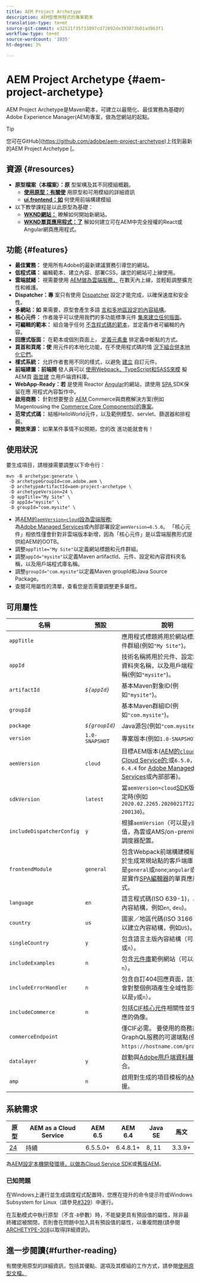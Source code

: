 ```yaml
---
title: AEM Project Archetype
description: AEM型應用程式的專案範本
translation-type: tm+mt
source-git-commit: e32521f35f33897cd72892de393073b01ad963f1
workflow-type: tm+mt
source-wordcount: '1035'
ht-degree: 3%

---
```



# AEM Project Archetype {#aem-project-archetype}

AEM Project Archetype是Maven範本，可建立以最簡化、最佳實務為基礎的Adobe Experience Manager(AEM)專案，做為您網站的起點。

>[!TIP]
>
>您可在GitHub](https://github.com/adobe/aem-project-archetype)上找到最新的AEM Project Archetype [。

## 資源 {#resources}

* **原型檔案（本檔案）：原** 型架構及其不同模組概觀。
   * **[使用原型：有關使](using.md)** 用原型和可用模組的詳細資訊
   * **[ui.frontend：如](uifrontend.md)** 何使用前端構建模組
* 以下教學課程是以此原型為基礎：
   * **[WKND網站：](https://docs.adobe.com/content/help/en/experience-manager-learn/getting-started-wknd-tutorial-develop/overview.html)** 瞭解如何開始新網站。
   * **[WKND單頁應用程式：了](https://docs.adobe.com/content/help/en/experience-manager-learn/sites/spa-editor/spa-editor-framework-feature-video-use.html)** 解如何建立可在AEM中完全授權的React或Angular網頁應用程式。

## 功能 {#features}

* **最佳實務：** 使用所有Adobe的最新建議實務引導您的網站。
* **低程式碼：** 編輯範本、建立內容、部署CSS，讓您的網站可上線使用。
* **雲端就緒：** 視需要使用 [AEM做為雲端服務，](https://docs.adobe.com/content/help/en/experience-manager-cloud-service/landing/home.html) 在數天內上線，並輕鬆調整擴充性和維護。
* **Dispatcher：專** 案只有使用 [Dispatcher](https://docs.adobe.com/content/help/zh-Hant/experience-manager-dispatcher/using/dispatcher.html) 設定才能完成，以確保速度和安全性。
* **多網站：如** 果需要，原型會產生多語 [言和多地區設定的內容結構](https://docs.adobe.com/content/help/en/experience-manager-65/administering/introduction/msm.html)。
* **核心元件：** 作者幾乎可以使用我們的多功能標準元件 [集來建立任何版面](/help/introduction.md)。
* **可編輯的範本：** 組合幾乎任何 [不含程式碼的範本](https://docs.adobe.com/content/help/en/experience-manager-learn/sites/page-authoring/template-editor-feature-video-use.html)，並定義作者可編輯的內容。
* **回應式版面：** 在範本或個別頁面上， [定義元素重](https://docs.adobe.com/content/help/en/experience-manager-cloud-service/sites/authoring/features/responsive-layout.html) 排定義中斷點的方式。
* **頁首和頁尾：使** 用元件的本地化功能，在不使用程式碼的情 [況下組合併本地化它們](https://docs.adobe.com/content/help/en/experience-manager-core-components/using/get-started/localization.html)。
* **樣式系統：** 允許作者套用不同的樣式，以避免 [建立](https://docs.adobe.com/content/help/en/experience-manager-learn/getting-started-wknd-tutorial-develop/style-system.html) 自訂元件。
* **前端建置：前端開** 發人員可以 [使用Webpack、TypeScript和SASS來模](uifrontend.md#webpack-dev-server) 擬AEM頁 [面並建](uifrontend.md) 立用戶端資料庫。
* **WebApp-Ready：若** 是使用 [](uifrontend-react.md) Reactor  [Angular](uifrontend-angular.md)的網站，請使用 [SPA ](https://docs.adobe.com/content/help/en/experience-manager-cloud-service/implementing/headless/spa/developing.html) SDK保留在應 [](https://docs.adobe.com/content/help/en/experience-manager-learn/sites/spa-editor/spa-editor-framework-feature-video-use.html)用程式內容製作中。
* **啟用商務：** 針對想要整合 [AEM ](https://docs.adobe.com/content/help/en/experience-manager-cloud-service/commerce/home.html) Commerce與商務解決方案(例如 [](https://magento.com/) Magentousing the  [Commerce Core Components)的專案](https://github.com/adobe/aem-core-cif-components)。
* **范常式式碼：** 結帳HelloWorld元件，以及範例模型、servlet、篩選器和排程器。
* **開放來源：** 如果某件事情不如預期，您的改 [](https://github.com/adobe/aem-core-wcm-components/blob/master/CONTRIBUTING.md) 進功能就會有！

## 使用狀況

要生成項目，請根據需要調整以下命令行：

```
mvn -B archetype:generate \
 -D archetypeGroupId=com.adobe.aem \
 -D archetypeArtifactId=aem-project-archetype \
 -D archetypeVersion=24 \
 -D appTitle="My Site" \
 -D appId="mysite" \
 -D groupId="com.mysite" \
```

* 將[AEM的`aemVersion=cloud`設為雲端服務](https://docs.adobe.com/content/help/en/experience-manager-cloud-service/landing/home.html);\
   為[Adobe Managed Services](https://github.com/adobe/aem-project-archetype/tree/master/src/main/archetype/dispatcher.ams)或內部部署設定`aemVersion=6.5.0`。
「核心元件」相依性僅會針對非雲端版本新增，因為「核心元件」是以雲端服務形式提供給AEM的OOTB。
* 調整`appTitle="My Site"`以定義網站標題和元件群組。
* 調整`appId="mysite"`以定義Maven artifactId、元件、設定和內容資料夾名稱，以及用戶端程式庫名稱。
* 調整`groupId="com.mysite"`以定義Maven groupId和Java Source Package。
* 查閱可用屬性的清單，查看您是否需要調整更多屬性。

## 可用屬性

| 名稱 | 預設 | 說明 |
--------------------------|----------------|--------------------
| `appTitle` |  | 應用程式標題將用於網站標題和元件群組(例如`"My Site"`)。 |
| `appId` |  | 技術名稱將用於元件、設定和內容資料夾名稱，以及用戶端程式庫名稱(例如`"mysite"`)。 |
| `artifactId` | *`${appId}`* | 基本Maven對象ID(例如`"mysite"`)。 |
| `groupId` |  | 基本Maven群組ID(例如`"com.mysite"`)。 |
| `package` | *`${groupId}`* | Java源包(例如`"com.mysite"`)。 |
| `version` | `1.0-SNAPSHOT` | 專案版本(例如`1.0-SNAPSHOT`)。 |
| `aemVersion` | `cloud` | 目標AEM版本([AEM的`cloud`可以是Cloud Service的](https://docs.adobe.com/content/help/en/experience-manager-cloud-service/landing/home.html);或`6.5.0`，或`6.4.4` for [ Adobe Managed Services](https://github.com/adobe/aem-project-archetype/tree/master/src/main/archetype/dispatcher.ams)或內部部署)。 |
| `sdkVersion` | `latest` | 當`aemVersion=cloud`[SDK](https://docs.adobe.com/content/help/en/experience-manager-cloud-service/implementing/developing/aem-as-a-cloud-service-sdk.html)版本可指定時(例如`2020.02.2265.20200217T222518Z-200130`)。 |
| `includeDispatcherConfig` | `y` | 根據`aemVersion`（可以是`y`或`n`）的值，為雲或AMS/on-premise包含調度器配置。 |
| `frontendModule` | `general` | 包含Webpack前端構建模組，用於生成常規站點的客戶端庫(可以是`general`或`none`;`angular`或`react`是實作[SPA編輯器](https://docs.adobe.com/content/help/en/experience-manager-cloud-service/implementing/headless/spa/editor-overview.html)的單頁應用程式。 |
| `language` | `en` | 語言程式碼(ISO 639-1)，以建立內容結構，例如`en`, `deu`)。 |
| `country` | `us` | 國家／地區代碼(ISO 3166-1)，以建立內容結構，例如`US`)。 |
| `singleCountry` | `y` | 包含語言主版內容結構（可以是`y`或`n`）。 |
| `includeExamples` | `n` | 包含[元件庫](https://www.aemcomponents.dev/)範例網站（可以是`y`或`n`）。 |
| `includeErrorHandler` | `n` | 包含自訂404回應頁面，該頁面將會對整個例項產生全域性影響（可以是`y`或`n`）。 |
| `includeCommerce` | `n` | 包括[CIF核心元件](https://github.com/adobe/aem-core-cif-components)相關性並生成相應的偽像。 |
| `commerceEndpoint` |  | 僅CIF必需。 要使用的商務系統GraphQL服務的可選端點(例如`https://hostname.com/grapql`)。 |
| `datalayer` | `y` | 啟動與[Adobe用戶端資料層](/help/developing/data-layer/overview.md)的整合。 |
| `amp` | `n` | 啟用對生成的項目模板的[AMP](/help/developing/amp.md)支援。 |

## 系統需求

| 原型 | AEM as a Cloud Service  | AEM 6.5 | AEM 6.4 | Java SE | 馬文 |
|---------|---------|---------|---------|---------|---------|
| [24](https://github.com/adobe/aem-project-archetype/releases/tag/aem-project-archetype-24) | 持續 | 6.5.5.0+ | 6.4.8.1+ | 8, 11 | 3.3.9+ |

為[AEM設定本機開發環境，以做為Cloud Service SDK](https://docs.adobe.com/content/help/en/experience-manager-learn/cloud-service/local-development-environment-set-up/overview.html)或[舊版AEM](https://docs.adobe.com/content/help/en/experience-manager-learn/foundation/development/set-up-a-local-aem-development-environment.html)。

### 已知問題

在Windows上運行並生成調度程式配置時，您應在提升的命令提示符或Windows Subsystem for Linux（請參見[#329](https://github.com/adobe/aem-project-archetype/issues/329)）中運行。

在互動模式中執行原型（不含`-B`參數）時，不能變更具有預設值的屬性，除非最終確認被關閉，否則會在問題中加入具有預設值的屬性，以重複問題(請參閱
[ARCHETYPE-308](https://issues.apache.org/jira/browse/ARCHETYPE-308)以取得詳細資訊)。

## 進一步閱讀{#further-reading}

有關使用原型的詳細資訊，包括其優點、選項及其模組的工作方式，請參閱[使用原型文檔。](using.md)
